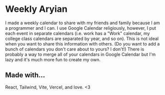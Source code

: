 # Weekly Aryian
I made a weekly calendar to share with my friends and family because I am a programmer and I can. I use Google Calendar religiously, however, I put each event in separate calendars (i.e.
work has a "Work" calendar, my college class calendars are separated by year, and so on). This is not ideal when you want to share this information with others. (Do you want to add a 
bunch of calendars you don't care about to yours? I don't!) There is probably a way to merge all of your calendars in Google Calendar but I'm lazy and it's much more fun to create my own.


## Made with...
React, Tailwind, Vite, Vercel, and love. <3
